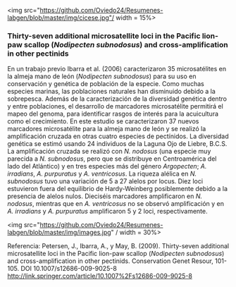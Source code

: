 
<img src="https://github.com/Oviedo24/Resumenes-labgen/blob/master/img/cicese.jpg"/ width = 15%>

### Thirty-seven additional microsatellite loci in the Pacific lion-paw scallop (*Nodipecten subnodosus*) and cross-amplification in other pectinids

En un trabajo previo Ibarra et al. (2006) caracterizaron 35 microsatélites en la  almeja mano de león (*Nodipecten subnodosus*) para su uso en conservación y genética de población de la especie. Como muchas especies marinas, las poblaciones naturales han disminuido debido a la sobrepesca. Además de la caracterización de la diversidad genética dentro y entre poblaciones, el desarrollo de marcadores microsatélite permitirá el mapeo del genoma, para identificar rasgos de interés para la acuicultura como el crecimiento.
En este estudio se caracterizaron 37 nuevos marcadores microsatélite para la almeja mano de león y se realizó la amplificación cruzada en otras cuatro especies de pectínidos. 
La diversidad genética se estimó usando 24 individuos de la Laguna Ojo de Liebre, B.C.S. La amplificación cruzada se realizó con *N. nodosus* (una especie muy parecida a *N. subnodosus*, pero que se distribuye en Centroamérica del lado del Atlántico) y en tres especies más del género *Argopecten*; *A. irradians*, *A. purpuratus* y *A. ventricosus*.
La riqueza alélica en *N. subnodosus* tuvo una variación de 5 a 27 alelos por locus. Diez loci estuvieron fuera del equilibrio de Hardy-Weinberg posiblemente debido  a la presencia de alelos nulos. Dieciséis marcadores amplificaron en *N. nodosus*, mientras que en *A. ventricosus* no se observó amplificación y en *A. irradians* y *A. purpuratus* amplificaron 5 y 2 loci, respectivamente.

<img src="https://github.com/Oviedo24/Resumenes-labgen/blob/master/img/images.jpg" / width = 30%>

Referencia:
Petersen, J., Ibarra, A., y May, B. (2009). Thirty-seven additional microsatellite loci in the Pacific lion-paw scallop (*Nodipecten subnodosus*) and cross-amplification in other pectinids. Conservation Genet Resour, 101-105. DOI 10.1007/s12686-009-9025-8
http://link.springer.com/article/10.1007%2Fs12686-009-9025-8


